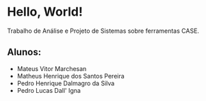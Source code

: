 # Hello, World!

Trabalho de Análise e Projeto de Sistemas sobre ferramentas CASE.

## Alunos:
- Mateus Vitor Marchesan
- Matheus Henrique dos Santos Pereira
- Pedro Henrique Dalmagro da Silva
- Pedro Lucas Dall' Igna
